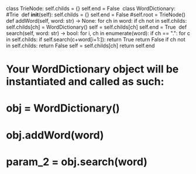 class TrieNode:
self.childs = {}
self.end = False
​
class WordDictionary:   #Trie
​
def __init__(self):
self.childs = {}
self.end = False
#self.root = TrieNode()
def addWord(self, word: str) -> None:
for ch in word:
if ch not in self.childs:
self.childs[ch] = WordDictionary()
self = self.childs[ch]
self.end = True
​
def search(self, word: str) -> bool:
for i, ch in enumerate(word):
if ch == ".":
for c in self.childs:
if self.search(c+word[i+1:]):
return True
return False
if ch not in self.childs:
return False
self = self.childs[ch]
return self.end
​
​
# Your WordDictionary object will be instantiated and called as such:
# obj = WordDictionary()
# obj.addWord(word)
# param_2 = obj.search(word)